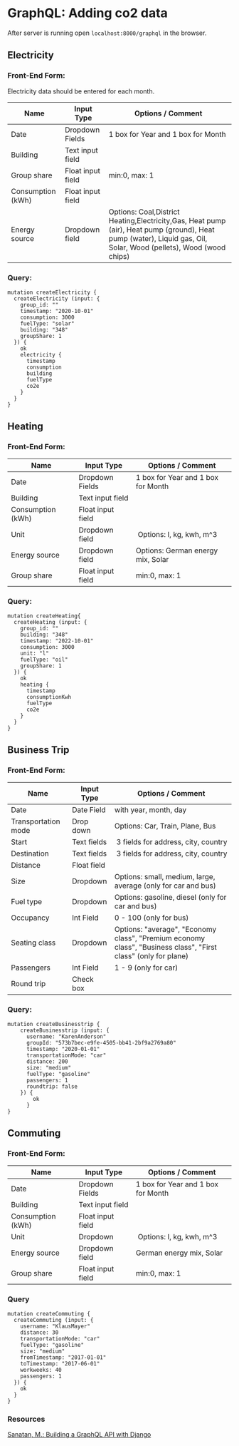 # GraphQL: Adding co2 data


After server is running open `localhost:8000/graphql` in the browser.



## Electricity

### Front-End Form:

Electricity data should be entered for each month. 

| Name| Input Type | Options / Comment 	       |
|-----|------------------|--------------------|
| Date | Dropdown Fields | 1 box for Year and 1 box for Month   |
| Building | Text input field | |
| Group share | Float input field | min:0, max: 1 |
| Consumption (kWh) | Float input field | | 
| Energy source | Dropdown field | Options: Coal,District Heating,Electricity,Gas, Heat pump (air), Heat pump (ground), Heat pump (water), Liquid gas, Oil, Solar, Wood (pellets), Wood (wood chips) |



### Query: 

```
mutation createElectricity {
  createElectricity (input: {
    group_id: ""
    timestamp: "2020-10-01"
    consumption: 3000
    fuelType: "solar"
    building: "348"
    groupShare: 1
  }) {
    ok
    electricity {
      timestamp
      consumption
      building
      fuelType
      co2e
    }
  }
}
```


## Heating 

### Front-End Form:

| Name| Input Type | Options / Comment 	       |
|-----|------------------|--------------------|
| Date | Dropdown Fields | 1 box for Year and 1 box for Month   |
| Building | Text input field | |
| Consumption (kWh) | Float input field | | 
| Unit | Dropdown field | Options: l, kg, kwh, m^3| 
| Energy source | Dropdown field | Options: German energy mix, Solar |
| Group share | Float input field | min:0, max: 1 |


### Query: 

```
mutation createHeating{
  createHeating (input: {
    group_id: ""
    building: "348"
    timestamp: "2022-10-01"
    consumption: 3000
    unit: "l"
    fuelType: "oil"
    groupShare: 1
  }) {
    ok
    heating {
      timestamp
      consumptionKwh
      fuelType
      co2e
    }
  }
}
```

## Business Trip

### Front-End Form:

| Name| Input Type | Options / Comment 	       |
|-----|------------------|--------------------|
| Date | Date Field | with year, month, day   |
| Transportation mode | Drop down | Options: Car, Train, Plane, Bus |
| Start | Text fields | 3 fields for address, city, country | 
| Destination | Text fields | 3 fields for address, city, country | 
| Distance | Float field |  |
| Size | Dropdown | Options: small, medium, large, average (only for car and bus) |
| Fuel type | Dropdown | Options: gasoline, diesel (only for car and bus) |
| Occupancy | Int Field | 0 - 100 (only for bus) |
| Seating class | Dropdown | Options: "average", "Economy class", "Premium economy class", "Business class", "First class" (only for plane) |
| Passengers | Int Field | 1 - 9 (only for car) |
| Round trip | Check box | |

    
### Query:


```
mutation createBusinesstrip {
    createBusinesstrip (input: {
      username: "KarenAnderson"
      groupId: "573b7bec-e9fe-4505-bb41-2bf9a2769a80"
      timestamp: "2020-01-01"
      transportationMode: "car"
      distance: 200 
      size: "medium"
      fuelType: "gasoline"
      passengers: 1
      roundtrip: false	
    }) {
        ok
      }
}
```

## Commuting

### Front-End Form:

| Name| Input Type | Options / Comment 	       |
|-----|------------------|--------------------|
| Date | Dropdown Fields | 1 box for Year and 1 box for Month   |
| Building | Text input field | |
| Consumption (kWh) | Float input field | | 
| Unit | Dropdown | Options: l, kg, kwh, m^3| 
| Energy source | Dropdown field | German energy mix, Solar |
| Group share | Float input field | min:0, max: 1 |



### Query

```
mutation createCommuting {
  createCommuting (input: {
    username: "KlausMayer"
    distance: 30
    transportationMode: "car"
    fuelType: "gasoline"
    size: "medium"
    fromTimestamp: "2017-01-01"
    toTimestamp: "2017-06-01"
    workweeks: 40
    passengers: 1
  }) {
    ok
  }
}
```

### Resources
[Sanatan, M.: Building a GraphQL API with Django](https://stackabuse.com/building-a-graphql-api-with-django/)